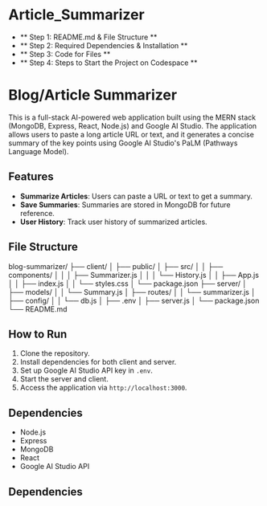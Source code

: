 # Article_Summarizer

- ** Step 1: README.md & File Structure **
- ** Step 2: Required Dependencies & Installation **
- ** Step 3: Code for Files **
- ** Step 4: Steps to Start the Project on Codespace **

# Blog/Article Summarizer

This is a full-stack AI-powered web application built using the MERN stack (MongoDB, Express, React, Node.js) and Google AI Studio. The application allows users to paste a long article URL or text, and it generates a concise summary of the key points using Google AI Studio's PaLM (Pathways Language Model).

## Features

- **Summarize Articles**: Users can paste a URL or text to get a summary.
- **Save Summaries**: Summaries are stored in MongoDB for future reference.
- **User History**: Track user history of summarized articles.

## File Structure

blog-summarizer/
├── client/
│   ├── public/
│   ├── src/
│   │   ├── components/
│   │   │   ├── Summarizer.js
│   │   │   └── History.js
│   │   ├── App.js
│   │   ├── index.js
│   │   └── styles.css
│   └── package.json
├── server/
│   ├── models/
│   │   └── Summary.js
│   ├── routes/
│   │   └── summarizer.js
│   ├── config/
│   │   └── db.js
│   ├── .env
│   ├── server.js
│   └── package.json
└── README.md

## How to Run

1. Clone the repository.
2. Install dependencies for both client and server.
3. Set up Google AI Studio API key in `.env`.
4. Start the server and client.
5. Access the application via `http://localhost:3000`.

## Dependencies

- Node.js
- Express
- MongoDB
- React
- Google AI Studio API

## Dependencies
